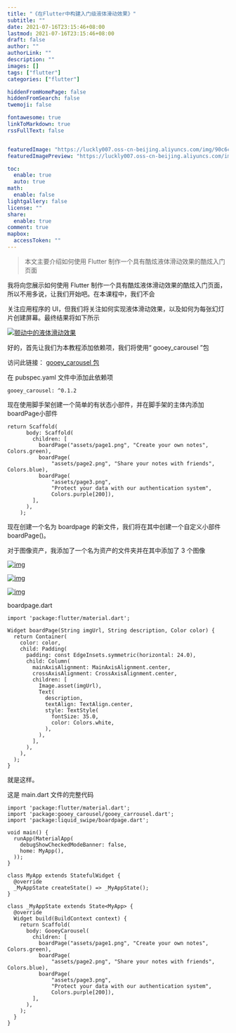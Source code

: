 ```yaml
---
title: "《在Flutter中构建入门级液体滑动效果》"
subtitle: ""
date: 2021-07-16T23:15:46+08:00
lastmod: 2021-07-16T23:15:46+08:00
draft: false
author: ""
authorLink: ""
description: ""
images: []
tags: ["flutter"]
categories: ["flutter"]

hiddenFromHomePage: false
hiddenFromSearch: false
twemoji: false

fontawesome: true
linkToMarkdown: true
rssFullText: false


featuredImage: "https://luckly007.oss-cn-beijing.aliyuncs.com/img/90c6cc12-742e-4c9f-b318-b912f163b8d0.png"
featuredImagePreview: "https://luckly007.oss-cn-beijing.aliyuncs.com/img/90c6cc12-742e-4c9f-b318-b912f163b8d0.png"

toc:
  enable: true
  auto: true
math:
  enable: false
lightgallery: false
license: ""
share:
  enable: true
comment: true
mapbox:
  accessToken: ""
---
```




> 本文主要介绍如何使用 Flutter 制作一个具有酷炫液体滑动效果的酷炫入门页面

<!--more-->

我将向您展示如何使用 Flutter 制作一个具有酷炫液体滑动效果的酷炫入门页面，所以不用多说，让我们开始吧。在本课程中，我们不会

关注应用程序的 UI，但我们将关注如何实现液体滑动效果，以及如何为每张幻灯片创建屏幕。最终结果将如下所示

[![颤动中的液体滑动效果](https://1.bp.blogspot.com/-RmR9U00s-qk/X1dXCI2myTI/AAAAAAAACjg/NyUDFDVn68AsXIR1_t9JiOAN_gRiMHATgCLcBGAsYHQ/w294-h640/onboarding.gif)](https://1.bp.blogspot.com/-RmR9U00s-qk/X1dXCI2myTI/AAAAAAAACjg/NyUDFDVn68AsXIR1_t9JiOAN_gRiMHATgCLcBGAsYHQ/s2340/onboarding.gif)



好的，首先让我们为本教程添加依赖项，我们将使用“ gooey_carousel ”包

访问此链接： [gooey_carousel 包](https://pub.dev/packages/gooey_carousel)

在 pubspec.yaml 文件中添加此依赖项



```
gooey_carousel: ^0.1.2
```

现在使用脚手架创建一个简单的有状态小部件，并在脚手架的主体内添加boardPage小部件

```
return Scaffold(
      body: Scaffold(
        children: [
          boardPage("assets/page1.png", "Create your own notes", Colors.green),
          boardPage(
              "assets/page2.png", "Share your notes with friends", Colors.blue),
          boardPage(
              "assets/page3.png",
              "Protect your data with our authentication system",
              Colors.purple[200]),
        ],
      ),
    );
```

现在创建一个名为 boardpage 的新文件，我们将在其中创建一个自定义小部件 boardPage()。



对于图像资产，我添加了一个名为资产的文件夹并在其中添加了 3 个图像

[![img](https://1.bp.blogspot.com/-WqxPaJQ3niY/X1daq7v-HcI/AAAAAAAACjs/FNzXzbIVMws5QbO1L4DnqaEEFeizB9bFwCLcBGAsYHQ/s320/page1.png)](https://1.bp.blogspot.com/-WqxPaJQ3niY/X1daq7v-HcI/AAAAAAAACjs/FNzXzbIVMws5QbO1L4DnqaEEFeizB9bFwCLcBGAsYHQ/s1034/page1.png)



[![img](https://1.bp.blogspot.com/-0V7xfC0k2NY/X1daq2dCOoI/AAAAAAAACj0/wGNkiZC-R1k-s-LxDkEqTZgbTulLejk0gCLcBGAsYHQ/s320/page2.png)](https://1.bp.blogspot.com/-0V7xfC0k2NY/X1daq2dCOoI/AAAAAAAACj0/wGNkiZC-R1k-s-LxDkEqTZgbTulLejk0gCLcBGAsYHQ/s1224/page2.png)



[![img](https://1.bp.blogspot.com/-g92JJwDfVws/X1daq-GIQHI/AAAAAAAACjw/FPCCXqaxYwA8YgfAYixjzIGqhBvP2aUdgCLcBGAsYHQ/s320/page3.png)](https://1.bp.blogspot.com/-g92JJwDfVws/X1daq-GIQHI/AAAAAAAACjw/FPCCXqaxYwA8YgfAYixjzIGqhBvP2aUdgCLcBGAsYHQ/s1164/page3.png)

boardpage.dart



```
import 'package:flutter/material.dart';

Widget boardPage(String imgUrl, String description, Color color) {
  return Container(
    color: color,
    child: Padding(
      padding: const EdgeInsets.symmetric(horizontal: 24.0),
      child: Column(
        mainAxisAlignment: MainAxisAlignment.center,
        crossAxisAlignment: CrossAxisAlignment.center,
        children: [
          Image.asset(imgUrl),
          Text(
            description,
            textAlign: TextAlign.center,
            style: TextStyle(
              fontSize: 35.0,
              color: Colors.white,
            ),
          ),
        ],
      ),
    ),
  );
}

```

就是这样。

这是 main.dart 文件的完整代码

```
import 'package:flutter/material.dart';
import 'package:gooey_carousel/gooey_carrousel.dart';
import 'package:liquid_swipe/boardpage.dart';

void main() {
  runApp(MaterialApp(
    debugShowCheckedModeBanner: false,
    home: MyApp(),
  ));
}

class MyApp extends StatefulWidget {
  @override
  _MyAppState createState() => _MyAppState();
}

class _MyAppState extends State<MyApp> {
  @override
  Widget build(BuildContext context) {
    return Scaffold(
      body: GooeyCarousel(
        children: [
          boardPage("assets/page1.png", "Create your own notes", Colors.green),
          boardPage(
              "assets/page2.png", "Share your notes with friends", Colors.blue),
          boardPage(
              "assets/page3.png",
              "Protect your data with our authentication system",
              Colors.purple[200]),
        ],
      ),
    );
  }
}
```

